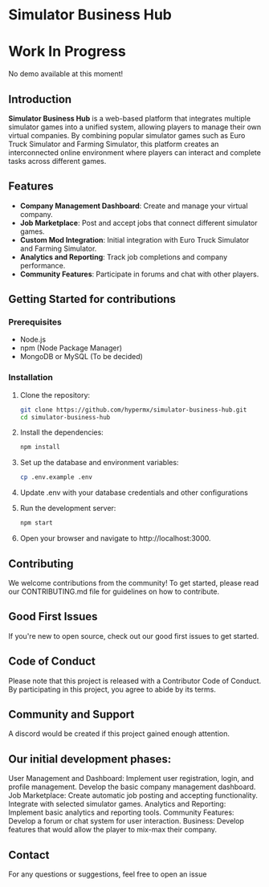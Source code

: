 # Simulator Business Hub
# Work In Progress
No demo available at this moment!

## Introduction

**Simulator Business Hub** is a web-based platform that integrates multiple simulator games into a unified system, allowing players to manage their own virtual companies. By combining popular simulator games such as Euro Truck Simulator and Farming Simulator, this platform creates an interconnected online environment where players can interact and complete tasks across different games.

## Features

- **Company Management Dashboard**: Create and manage your virtual company.
- **Job Marketplace**: Post and accept jobs that connect different simulator games.
- **Custom Mod Integration**: Initial integration with Euro Truck Simulator and Farming Simulator.
- **Analytics and Reporting**: Track job completions and company performance.
- **Community Features**: Participate in forums and chat with other players.

## Getting Started for contributions

### Prerequisites

- Node.js
- npm (Node Package Manager)
- MongoDB or MySQL (To be decided)

### Installation

1. Clone the repository:
   ```bash
   git clone https://github.com/hypermx/simulator-business-hub.git
   cd simulator-business-hub
   ```
   
2. Install the dependencies:
    ```bash
    npm install
    ```

3. Set up the database and environment variables:
    ```bash
    cp .env.example .env
    ```

4. Update .env with your database credentials and other configurations

5. Run the development server:
    ```bash
    npm start
    ```

6. Open your browser and navigate to http://localhost:3000.

## Contributing
We welcome contributions from the community! To get started, please read our CONTRIBUTING.md file for guidelines on how to contribute.

## Good First Issues
If you're new to open source, check out our good first issues to get started.

## Code of Conduct
Please note that this project is released with a Contributor Code of Conduct. By participating in this project, you agree to abide by its terms.

## Community and Support
A discord would be created if this project gained enough attention.


## Our initial development phases:
User Management and Dashboard: Implement user registration, login, and profile management. Develop the basic company management dashboard.
Job Marketplace: Create automatic job posting and accepting functionality. Integrate with selected simulator games.
Analytics and Reporting: Implement basic analytics and reporting tools.
Community Features: Develop a forum or chat system for user interaction.
Business: Develop features that would allow the player to mix-max their company.


## Contact
For any questions or suggestions, feel free to open an issue
